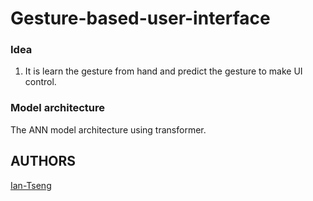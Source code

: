 # Gesture-based-user-interface




### Idea 
1.	It is learn the gesture from hand and predict the gesture to make UI control.


### Model architecture
The ANN model architecture using transformer.


## AUTHORS
[Ian-Tseng](https://github.com/Ian-Tseng/)
